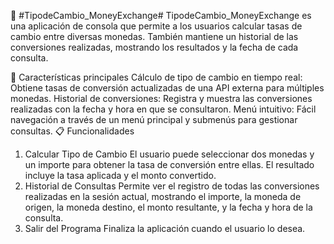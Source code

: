 💱 #TipodeCambio_MoneyExchange#
TipodeCambio_MoneyExchange es una aplicación de consola que permite a los usuarios calcular tasas de cambio entre diversas monedas. También mantiene un historial de las conversiones realizadas, mostrando los resultados y la fecha de cada consulta.

🚀 Características principales
Cálculo de tipo de cambio en tiempo real:
Obtiene tasas de conversión actualizadas de una API externa para múltiples monedas.
Historial de conversiones:
Registra y muestra las conversiones realizadas con la fecha y hora en que se consultaron.
Menú intuitivo:
Fácil navegación a través de un menú principal y submenús para gestionar consultas.
📋 Funcionalidades
1. Calcular Tipo de Cambio
El usuario puede seleccionar dos monedas y un importe para obtener la tasa de conversión entre ellas.
El resultado incluye la tasa aplicada y el monto convertido.
2. Historial de Consultas
Permite ver el registro de todas las conversiones realizadas en la sesión actual, mostrando el importe, la moneda de origen, la moneda destino, el monto resultante, y la fecha y hora de la consulta.
3. Salir del Programa
Finaliza la aplicación cuando el usuario lo desea.
